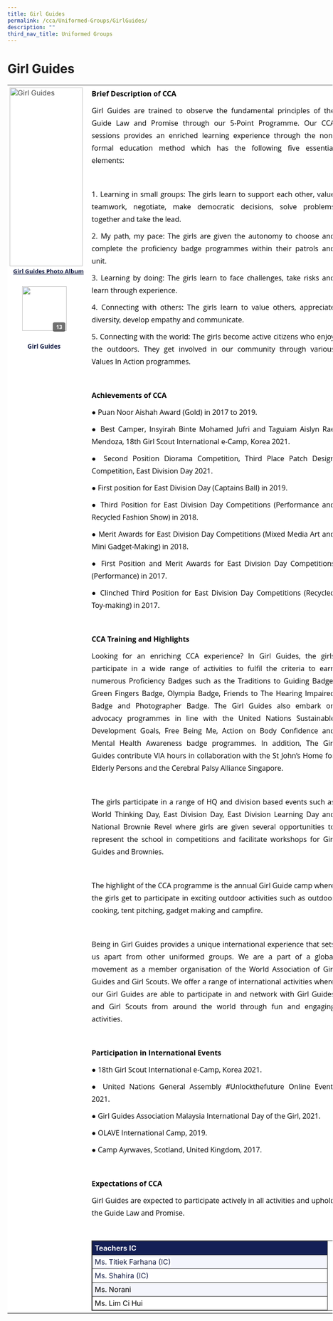 ```yaml
---
title: Girl Guides
permalink: /cca/Uniformed-Groups/GirlGuides/
description: ""
third_nav_title: Uniformed Groups
---
```

Girl Guides
===========

<table border="0" style="margin: 0px; outline: 0px; padding: 0px; border-collapse: collapse; text-align: justify; width: 731.117px;"><tbody style="margin: 0px; outline: 0px; padding: 0px;"><tr style="margin: 0px; outline: 0px; padding: 0px;"><td style="margin: 0px; outline: 0px; padding: 5px; background: rgb(255, 255, 255); color: rgb(68, 68, 68); vertical-align: top;"><img src="https://prcss.moe.edu.sg/qql/slot/u200/images/cca/girl_guides_1.png" class="ive_eobj_left" alt="Girl Guides" style="margin: 0px 10px 0px 0px; outline: 0px; padding: 0px; border: none; max-width: 100%; float: left; width: 164.344px; height: 402px;"><br style="margin: 0px; outline: 0px; padding: 0px;"><br style="margin: 0px; outline: 0px; padding: 0px;"><br style="margin: 0px; outline: 0px; padding: 0px;"><br style="margin: 0px; outline: 0px; padding: 0px;"><br style="margin: 0px; outline: 0px; padding: 0px;"><br style="margin: 0px; outline: 0px; padding: 0px;"><br style="margin: 0px; outline: 0px; padding: 0px;"><br style="margin: 0px; outline: 0px; padding: 0px;"><br style="margin: 0px; outline: 0px; padding: 0px;"><br style="margin: 0px; outline: 0px; padding: 0px;"><br style="margin: 0px; outline: 0px; padding: 0px;"><br style="margin: 0px; outline: 0px; padding: 0px;"><br style="margin: 0px; outline: 0px; padding: 0px;"><br style="margin: 0px; outline: 0px; padding: 0px;"><br style="margin: 0px; outline: 0px; padding: 0px;"><br style="margin: 0px; outline: 0px; padding: 0px;"><div style="margin: 0px; outline: 0px; padding: 0px; line-height: 1.75 !important; color: rgb(16, 25, 66); font-family: &quot;Open Sans&quot;, sans-serif; font-size: 1em; text-align: center;"><b style="margin: 0px; outline: 0px; padding: 0px; background-color: transparent;"><font size="2" style="margin: 0px; outline: 0px; padding: 0px;"><u style="margin: 0px; outline: 0px; padding: 0px;">Girl Guides Photo Album</u></font></b></div><div class="iveo_pipe_catalog_fullapp iveo_gencon ive_eobj_inline" width="100%" style="margin: 0px; outline: 0px; padding: 0px; clear: both; display: table; position: relative; line-height: 1.75 !important; color: rgb(16, 25, 66); font-family: &quot;Open Sans&quot;, sans-serif; font-size: 1em; width: 164.344px; height: 180px;"><div id="pipe_166434421" class="catalog_box" style="margin: 0px; outline: 0px; padding: 0px; text-align: center; min-height: 50px; line-height: 1.75 !important; color: rgb(16, 25, 66); font-family: &quot;Open Sans&quot;, sans-serif; font-size: 1em;"><div class="album_ " style="margin: 0px 0px 10px; outline: 0px; padding: 0px; line-height: 1.75 !important; color: rgb(16, 25, 66); font-family: &quot;Open Sans&quot;, sans-serif; font-size: 1em; position: relative; display: inline-block; text-align: center; width: 160px;"><div class="tn_" data-cid="Girl+Guides-23380" style="margin: auto; outline: 0px; padding: 0px; line-height: 1.75 !important; color: rgb(16, 25, 66); font-family: &quot;Open Sans&quot;, sans-serif; font-size: 1em; cursor: pointer; background: url(&quot;/rs/part/album.png&quot;) no-repeat; width: 155px; height: 155px; text-align: left;"><div class="count_" style="margin: 0px; outline: 0px; padding: 0px 7px; line-height: 1.75 !important; color: rgb(255, 255, 255); font-family: &quot;Open Sans&quot;, sans-serif; font-size: 12px; position: absolute; font-weight: bold; background-color: rgb(17, 17, 17); top: 103px; right: 37px; border-radius: 4px; opacity: 0.6;">13</div><img class="photo_" src="https://prcss.moe.edu.sg/qql/slot/catalog/pc34/.tn.8fed6efce_33299.JPG.jpg" width="100" style="margin: 22px 0px 0px 23px; outline: 0px; padding: 0px; border: none; max-width: 100%;"></div><div class="name_" style="margin: -10px 0px 0px; outline: 0px; padding: 0px; line-height: 23.8px; color: rgb(16, 25, 66); font-family: &quot;Open Sans&quot;, sans-serif; font-size: 13.6px; font-weight: bold; width: 150px; height: 40px; display: table;">Girl Guides</div></div></div><div class="iveo_pipe" style="margin: 0px; outline: 0px; padding: 0px; position: absolute; top: -3000px; width: 0px; height: 0px; overflow: hidden; line-height: 1.75 !important; color: rgb(16, 25, 66); font-family: &quot;Open Sans&quot;, sans-serif; font-size: 1em;"><img align="inline" width="100%" height="180" id="call://catalog/fullapp" class="pipeobj" src="https://prcss.moe.edu.sg/pix/spacer.gif" alt="" style="margin: 0px; outline: 0px; padding: 0px; border: none; max-width: 100%; width: 0px; height: 180px;"></div></div></td><td style="margin: 0px; outline: 0px; padding: 5px; background: rgb(255, 255, 255); color: rgb(68, 68, 68); vertical-align: top;"><p style="margin: 0px 0px 10px; outline: 0px; padding: 0px; line-height: 1.75 !important; color: rgb(16, 25, 66); font-family: &quot;Open Sans&quot;, sans-serif; font-size: 1em;"><font color="#000000" style="margin: 0px; outline: 0px; padding: 0px;"><b style="margin: 0px; outline: 0px; padding: 0px;">Brief Description of CCA</b></font></p><p style="margin: 0px 0px 10px; outline: 0px; padding: 0px; line-height: 1.75 !important; color: rgb(16, 25, 66); font-family: &quot;Open Sans&quot;, sans-serif; font-size: 1em;"><font color="#000000" style="margin: 0px; outline: 0px; padding: 0px;">Girl Guides are trained to observe the fundamental principles of the Guide Law and Promise through our 5-Point Programme. Our CCA sessions provides an enriched learning experience through the non-formal education method which has the following five essential elements:</font></p><p style="margin: 0px 0px 10px; outline: 0px; padding: 0px; line-height: 1.75 !important; color: rgb(16, 25, 66); font-family: &quot;Open Sans&quot;, sans-serif; font-size: 1em;"><font color="#000000" style="margin: 0px; outline: 0px; padding: 0px;"><br style="margin: 0px; outline: 0px; padding: 0px;"></font></p><p style="margin: 0px 0px 10px; outline: 0px; padding: 0px; line-height: 1.75 !important; color: rgb(16, 25, 66); font-family: &quot;Open Sans&quot;, sans-serif; font-size: 1em;"><font color="#000000" style="margin: 0px; outline: 0px; padding: 0px;">1. Learning in small groups: The girls learn to support each other, value teamwork, negotiate, make democratic decisions, solve problems together and take the lead.</font></p><p style="margin: 0px 0px 10px; outline: 0px; padding: 0px; line-height: 1.75 !important; color: rgb(16, 25, 66); font-family: &quot;Open Sans&quot;, sans-serif; font-size: 1em;"><font color="#000000" style="margin: 0px; outline: 0px; padding: 0px;">2. My path, my pace: The girls are given the autonomy to choose and complete the proficiency badge programmes within their patrols and unit.</font></p><p style="margin: 0px 0px 10px; outline: 0px; padding: 0px; line-height: 1.75 !important; color: rgb(16, 25, 66); font-family: &quot;Open Sans&quot;, sans-serif; font-size: 1em;"><font color="#000000" style="margin: 0px; outline: 0px; padding: 0px;">3. Learning by doing: The girls learn to face challenges, take risks and learn through experience.</font></p><p style="margin: 0px 0px 10px; outline: 0px; padding: 0px; line-height: 1.75 !important; color: rgb(16, 25, 66); font-family: &quot;Open Sans&quot;, sans-serif; font-size: 1em;"><font color="#000000" style="margin: 0px; outline: 0px; padding: 0px;">4. Connecting with others: The girls learn to value others, appreciate diversity, develop empathy and communicate.</font></p><p style="margin: 0px 0px 10px; outline: 0px; padding: 0px; line-height: 1.75 !important; color: rgb(16, 25, 66); font-family: &quot;Open Sans&quot;, sans-serif; font-size: 1em;"><font color="#000000" style="margin: 0px; outline: 0px; padding: 0px;">5. Connecting with the world: The girls become active citizens who enjoy the outdoors. They get involved in our community through various Values In Action programmes.</font></p><p style="margin: 0px 0px 10px; outline: 0px; padding: 0px; line-height: 1.75 !important; color: rgb(16, 25, 66); font-family: &quot;Open Sans&quot;, sans-serif; font-size: 1em;"><font color="#000000" style="margin: 0px; outline: 0px; padding: 0px;"><br style="margin: 0px; outline: 0px; padding: 0px;"></font></p><p style="margin: 0px 0px 10px; outline: 0px; padding: 0px; line-height: 1.75 !important; color: rgb(16, 25, 66); font-family: &quot;Open Sans&quot;, sans-serif; font-size: 1em;"><font color="#000000" style="margin: 0px; outline: 0px; padding: 0px;"><b style="margin: 0px; outline: 0px; padding: 0px;">Achievements of CCA</b></font></p><p style="margin: 0px 0px 10px; outline: 0px; padding: 0px; line-height: 1.75 !important; color: rgb(16, 25, 66); font-family: &quot;Open Sans&quot;, sans-serif; font-size: 1em;"><span style="margin: 0px; outline: 0px; padding: 0px; color: rgb(0, 0, 0); font-size: 1em;">●</span><span style="margin: 0px; outline: 0px; padding: 0px; color: rgb(0, 0, 0); font-size: 1em; white-space: pre;"> </span><span style="margin: 0px; outline: 0px; padding: 0px; color: rgb(0, 0, 0); font-size: 1em;">Puan Noor Aishah Award (Gold) in 2017 to 2019.</span><br style="margin: 0px; outline: 0px; padding: 0px;"></p><p style="margin: 0px 0px 10px; outline: 0px; padding: 0px; line-height: 1.75 !important; color: rgb(16, 25, 66); font-family: &quot;Open Sans&quot;, sans-serif; font-size: 1em;"><font color="#000000" style="margin: 0px; outline: 0px; padding: 0px;">●<span style="margin: 0px; outline: 0px; padding: 0px; white-space: pre;"> </span>Best Camper, Insyirah Binte Mohamed Jufri and Taguiam Aislyn Rae Mendoza, 18th Girl Scout International e-Camp, Korea 2021.</font></p><p style="margin: 0px 0px 10px; outline: 0px; padding: 0px; line-height: 1.75 !important; color: rgb(16, 25, 66); font-family: &quot;Open Sans&quot;, sans-serif; font-size: 1em;"><font color="#000000" style="margin: 0px; outline: 0px; padding: 0px;">●<span style="margin: 0px; outline: 0px; padding: 0px; white-space: pre;"> </span>Second Position Diorama Competition, Third Place Patch Design Competition, East Division Day 2021.</font></p><p style="margin: 0px 0px 10px; outline: 0px; padding: 0px; line-height: 1.75 !important; color: rgb(16, 25, 66); font-family: &quot;Open Sans&quot;, sans-serif; font-size: 1em;"><font color="#000000" style="margin: 0px; outline: 0px; padding: 0px;">●<span style="margin: 0px; outline: 0px; padding: 0px; white-space: pre;"> </span>First position for East Division Day (Captains Ball) in 2019.</font></p><p style="margin: 0px 0px 10px; outline: 0px; padding: 0px; line-height: 1.75 !important; color: rgb(16, 25, 66); font-family: &quot;Open Sans&quot;, sans-serif; font-size: 1em;"><font color="#000000" style="margin: 0px; outline: 0px; padding: 0px;">●<span style="margin: 0px; outline: 0px; padding: 0px; white-space: pre;"> </span>Third Position for East Division Day Competitions (Performance and Recycled Fashion Show) in 2018.</font></p><p style="margin: 0px 0px 10px; outline: 0px; padding: 0px; line-height: 1.75 !important; color: rgb(16, 25, 66); font-family: &quot;Open Sans&quot;, sans-serif; font-size: 1em;"><font color="#000000" style="margin: 0px; outline: 0px; padding: 0px;">●<span style="margin: 0px; outline: 0px; padding: 0px; white-space: pre;"> </span>Merit Awards for East Division Day Competitions (Mixed Media Art and Mini Gadget-Making) in 2018.</font></p><p style="margin: 0px 0px 10px; outline: 0px; padding: 0px; line-height: 1.75 !important; color: rgb(16, 25, 66); font-family: &quot;Open Sans&quot;, sans-serif; font-size: 1em;"><font color="#000000" style="margin: 0px; outline: 0px; padding: 0px;">●<span style="margin: 0px; outline: 0px; padding: 0px; white-space: pre;"> </span>First Position and Merit Awards for East Division Day Competitions (Performance) in 2017.</font></p><p style="margin: 0px 0px 10px; outline: 0px; padding: 0px; line-height: 1.75 !important; color: rgb(16, 25, 66); font-family: &quot;Open Sans&quot;, sans-serif; font-size: 1em;"><font color="#000000" style="margin: 0px; outline: 0px; padding: 0px;">●<span style="margin: 0px; outline: 0px; padding: 0px; white-space: pre;"> </span>Clinched Third Position for East Division Day Competitions (Recycled Toy-making) in 2017.</font></p><p style="margin: 0px 0px 10px; outline: 0px; padding: 0px; line-height: 1.75 !important; color: rgb(16, 25, 66); font-family: &quot;Open Sans&quot;, sans-serif; font-size: 1em;"><br style="margin: 0px; outline: 0px; padding: 0px;"></p><p style="margin: 0px 0px 10px; outline: 0px; padding: 0px; line-height: 1.75 !important; color: rgb(16, 25, 66); font-family: &quot;Open Sans&quot;, sans-serif; font-size: 1em;"><font color="#000000" style="margin: 0px; outline: 0px; padding: 0px;"><b style="margin: 0px; outline: 0px; padding: 0px;">CCA Training and Highlights</b></font></p><p style="margin: 0px 0px 10px; outline: 0px; padding: 0px; line-height: 1.75 !important; color: rgb(16, 25, 66); font-family: &quot;Open Sans&quot;, sans-serif; font-size: 1em;"><font color="#000000" style="margin: 0px; outline: 0px; padding: 0px;">Looking for an enriching CCA experience? In Girl Guides, the girls participate in a wide range of activities to fulfil the criteria to earn numerous Proficiency Badges such as the Traditions to Guiding Badge, Green Fingers Badge, Olympia Badge, Friends to The Hearing Impaired Badge and Photographer Badge. The Girl Guides also embark on advocacy programmes in line with the United Nations Sustainable Development Goals, Free Being Me, Action on Body Confidence and Mental Health Awareness badge programmes. In addition, The Girl Guides contribute VIA hours in collaboration with the St John’s Home for Elderly Persons and the Cerebral Palsy Alliance Singapore.&nbsp;</font></p><p style="margin: 0px 0px 10px; outline: 0px; padding: 0px; line-height: 1.75 !important; color: rgb(16, 25, 66); font-family: &quot;Open Sans&quot;, sans-serif; font-size: 1em;"><font color="#000000" style="margin: 0px; outline: 0px; padding: 0px;"><br style="margin: 0px; outline: 0px; padding: 0px;"></font></p><p style="margin: 0px 0px 10px; outline: 0px; padding: 0px; line-height: 1.75 !important; color: rgb(16, 25, 66); font-family: &quot;Open Sans&quot;, sans-serif; font-size: 1em;"><font color="#000000" style="margin: 0px; outline: 0px; padding: 0px;">The girls participate in a range of HQ and division based events such as World Thinking Day, East Division Day, East Division Learning Day and National Brownie Revel where girls are given several opportunities to represent the school in competitions and facilitate workshops for Girl Guides and Brownies.&nbsp;</font></p><p style="margin: 0px 0px 10px; outline: 0px; padding: 0px; line-height: 1.75 !important; color: rgb(16, 25, 66); font-family: &quot;Open Sans&quot;, sans-serif; font-size: 1em;"><font color="#000000" style="margin: 0px; outline: 0px; padding: 0px;"><br style="margin: 0px; outline: 0px; padding: 0px;"></font></p><p style="margin: 0px 0px 10px; outline: 0px; padding: 0px; line-height: 1.75 !important; color: rgb(16, 25, 66); font-family: &quot;Open Sans&quot;, sans-serif; font-size: 1em;"><font color="#000000" style="margin: 0px; outline: 0px; padding: 0px;">The highlight of the CCA programme is the annual Girl Guide camp where the girls get to participate in exciting outdoor activities such as outdoor cooking, tent pitching, gadget making and campfire.&nbsp;</font></p><p style="margin: 0px 0px 10px; outline: 0px; padding: 0px; line-height: 1.75 !important; color: rgb(16, 25, 66); font-family: &quot;Open Sans&quot;, sans-serif; font-size: 1em;"><font color="#000000" style="margin: 0px; outline: 0px; padding: 0px;"><br style="margin: 0px; outline: 0px; padding: 0px;"></font></p><p style="margin: 0px 0px 10px; outline: 0px; padding: 0px; line-height: 1.75 !important; color: rgb(16, 25, 66); font-family: &quot;Open Sans&quot;, sans-serif; font-size: 1em;"><font color="#000000" style="margin: 0px; outline: 0px; padding: 0px;">Being in Girl Guides provides a unique international experience that sets us apart from other uniformed groups. We are a part of a global movement as a member organisation of the World Association of Girl Guides and Girl Scouts. We offer a range of international activities where our Girl Guides are able to participate in and network with Girl Guides and Girl Scouts from around the world through fun and engaging activities.</font></p><p style="margin: 0px 0px 10px; outline: 0px; padding: 0px; line-height: 1.75 !important; color: rgb(16, 25, 66); font-family: &quot;Open Sans&quot;, sans-serif; font-size: 1em;"><font color="#000000" style="margin: 0px; outline: 0px; padding: 0px;"><br style="margin: 0px; outline: 0px; padding: 0px;"></font></p><p style="margin: 0px 0px 10px; outline: 0px; padding: 0px; line-height: 1.75 !important; color: rgb(16, 25, 66); font-family: &quot;Open Sans&quot;, sans-serif; font-size: 1em;"><font color="#000000" style="margin: 0px; outline: 0px; padding: 0px;"><b style="margin: 0px; outline: 0px; padding: 0px;">Participation in International Events</b></font></p><p style="margin: 0px 0px 10px; outline: 0px; padding: 0px; line-height: 1.75 !important; color: rgb(16, 25, 66); font-family: &quot;Open Sans&quot;, sans-serif; font-size: 1em;"><font color="#000000" style="margin: 0px; outline: 0px; padding: 0px;">●<span style="margin: 0px; outline: 0px; padding: 0px; white-space: pre;"> </span>18th Girl Scout International e-Camp, Korea 2021.</font></p><p style="margin: 0px 0px 10px; outline: 0px; padding: 0px; line-height: 1.75 !important; color: rgb(16, 25, 66); font-family: &quot;Open Sans&quot;, sans-serif; font-size: 1em;"><font color="#000000" style="margin: 0px; outline: 0px; padding: 0px;">●<span style="margin: 0px; outline: 0px; padding: 0px; white-space: pre;"> </span>United Nations General Assembly #Unlockthefuture Online Event, 2021.</font></p><p style="margin: 0px 0px 10px; outline: 0px; padding: 0px; line-height: 1.75 !important; color: rgb(16, 25, 66); font-family: &quot;Open Sans&quot;, sans-serif; font-size: 1em;"><font color="#000000" style="margin: 0px; outline: 0px; padding: 0px;">●<span style="margin: 0px; outline: 0px; padding: 0px; white-space: pre;"> </span>Girl Guides Association Malaysia International Day of the Girl, 2021.</font></p><p style="margin: 0px 0px 10px; outline: 0px; padding: 0px; line-height: 1.75 !important; color: rgb(16, 25, 66); font-family: &quot;Open Sans&quot;, sans-serif; font-size: 1em;"><font color="#000000" style="margin: 0px; outline: 0px; padding: 0px;">●<span style="margin: 0px; outline: 0px; padding: 0px; white-space: pre;"> </span>OLAVE International Camp, 2019.</font></p><p style="margin: 0px 0px 10px; outline: 0px; padding: 0px; line-height: 1.75 !important; color: rgb(16, 25, 66); font-family: &quot;Open Sans&quot;, sans-serif; font-size: 1em;"><font color="#000000" style="margin: 0px; outline: 0px; padding: 0px;">●<span style="margin: 0px; outline: 0px; padding: 0px; white-space: pre;"> </span>Camp Ayrwaves, Scotland, United Kingdom, 2017.</font></p><p style="margin: 0px 0px 10px; outline: 0px; padding: 0px; line-height: 1.75 !important; color: rgb(16, 25, 66); font-family: &quot;Open Sans&quot;, sans-serif; font-size: 1em;"><br style="margin: 0px; outline: 0px; padding: 0px;"></p><p style="margin: 0px 0px 10px; outline: 0px; padding: 0px; line-height: 1.75 !important; color: rgb(16, 25, 66); font-family: &quot;Open Sans&quot;, sans-serif; font-size: 1em;"><font color="#000000" style="margin: 0px; outline: 0px; padding: 0px;"><b style="margin: 0px; outline: 0px; padding: 0px;">Expectations of CCA</b></font></p><p style="margin: 0px 0px 10px; outline: 0px; padding: 0px; line-height: 1.75 !important; color: rgb(16, 25, 66); font-family: &quot;Open Sans&quot;, sans-serif; font-size: 1em;"><font color="#000000" style="margin: 0px; outline: 0px; padding: 0px;">Girl Guides are expected to participate actively in all activities and uphold the Guide Law and Promise.</font></p><p style="margin: 0px 0px 10px; outline: 0px; padding: 0px; line-height: 1.75 !important; color: rgb(16, 25, 66); font-family: &quot;Open Sans&quot;, sans-serif; font-size: 1em;"><font color="#000000" style="margin: 0px; outline: 0px; padding: 0px;"><br style="margin: 0px; outline: 0px; padding: 0px;"></font></p><table class="ive_eobj_center iveo_table ives_tab_dark" style="margin: auto; outline: 0px; padding: 0px; clear: both; border: 1px solid rgb(42, 42, 42); border-spacing: 1px; border-collapse: collapse; font-weight: bold; width: 546.773px;"><tbody style="margin: 0px; outline: 0px; padding: 0px;"><tr style="margin: 0px; outline: 0px; padding: 0px;"><th colspan="5" style="margin: 0px; outline: 0px; padding: 5px; text-align: justify; background: rgb(20, 31, 85); color: rgb(244, 160, 28); border: 1px solid rgb(42, 42, 42); width: 518px;"><font color="#ffffff" style="margin: 0px; outline: 0px; padding: 0px;">Teachers IC</font></th></tr><tr style="margin: 0px; outline: 0px; padding: 0px;"><td colspan="5" style="margin: 0px; outline: 0px; padding: 5px; text-align: justify; border: 1px solid rgb(42, 42, 42); background: rgb(244, 245, 252); color: rgb(68, 68, 68);"><span style="margin: 0px; outline: 0px; padding: 0px; color: rgb(16, 25, 66); font-weight: 400; background-color: rgb(255, 255, 255);">Ms. Titiek Farhana (IC)</span><br style="margin: 0px; outline: 0px; padding: 0px;"></td></tr><tr style="margin: 0px; outline: 0px; padding: 0px;"><td colspan="5" style="margin: 0px; outline: 0px; padding: 5px; text-align: justify; border: 1px solid rgb(42, 42, 42); background: rgb(255, 255, 255); color: rgb(68, 68, 68);"><span style="margin: 0px; outline: 0px; padding: 0px; color: rgb(16, 25, 66); font-weight: 400;">Ms. Shahira (IC)</span><br style="margin: 0px; outline: 0px; padding: 0px;"></td></tr><tr style="margin: 0px; outline: 0px; padding: 0px;"><td colspan="5" style="margin: 0px; outline: 0px; padding: 5px; text-align: justify; border: 1px solid rgb(42, 42, 42); background: rgb(244, 245, 252); color: rgb(68, 68, 68);"><span style="margin: 0px; outline: 0px; padding: 0px; font-weight: normal;"><font color="#000000" style="margin: 0px; outline: 0px; padding: 0px;">Ms. Norani</font></span></td></tr><tr style="margin: 0px; outline: 0px; padding: 0px;"><td colspan="5" style="margin: 0px; outline: 0px; padding: 5px; text-align: justify; border: 1px solid rgb(42, 42, 42); background: rgb(255, 255, 255); color: rgb(68, 68, 68);"><span style="margin: 0px; outline: 0px; padding: 0px; font-weight: 400;"><font color="#000000" style="margin: 0px; outline: 0px; padding: 0px;">Ms. Lim Ci Hui</font></span></td></tr></tbody></table></td></tr></tbody></table>